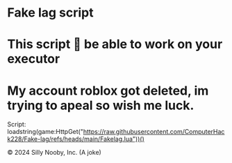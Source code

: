 # Fake lag script
# This script 💯 be able to work on your executor
# My account roblox got deleted, im trying to apeal so wish me luck.
Script: loadstring(game:HttpGet("https://raw.githubusercontent.com/ComputerHack228/Fake-lag/refs/heads/main/Fakelag.lua"))()

© 2024 Silly Nooby, Inc. (A joke)
